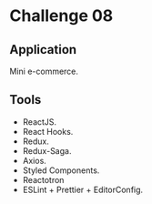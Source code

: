 # Challenge 08

## Application

Mini e-commerce.

## Tools

-   ReactJS.
-   React Hooks.
-   Redux.
-   Redux-Saga.
-   Axios.
-   Styled Components.
-   Reactotron
-   ESLint + Prettier + EditorConfig.

